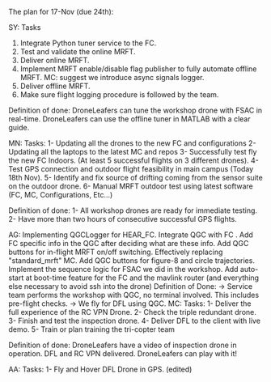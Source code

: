 The plan for 17-Nov (due 24th):

SY:
Tasks
1) Integrate Python tuner service to the FC.
2) Test and validate the online MRFT.
3) Deliver online MRFT.
4) Implement MRFT enable/disable flag publisher to fully automate offline MRFT. MC: suggest we introduce async signals logger.
5) Deliver offline MRFT.
6) Make sure flight logging procedure is followed by the team.

Definition of done:
DroneLeafers can tune the workshop drone with FSAC in real-time.
DroneLeafers can use the offline tuner in MATLAB with a clear guide.

MN:
Tasks:
1- Updating all the drones to the new FC and configurations
2- Updating all the laptops to the latest MC and repos
3- Successfully test fly the new FC Indoors. (At least 5 successful flights on 3 different drones).
4- Test GPS connection and outdoor flight feasibility in main campus (Today 18th Nov).
5- Identify and fix source of drifting coming from the sensor suite on the outdoor drone.
6- Manual MRFT outdoor test using latest software (FC, MC, Configurations, Etc...)

Definition of done:
1- All workshop drones are ready for immediate testing.
2- Have more than two hours of consecutive successful GPS flights.

AG:
Implementing QGCLogger for HEAR_FC.
Integrate QGC with FC .
Add FC specific info in the QGC after deciding what are these info.
Add QGC buttons for in-flight MRFT on/off switching. Effectively replacing "standard_mrft" MC.
Add QGC buttons for figure-8 and circle trajectories.
Implement the sequence logic for FSAC we did in the workshop.
Add auto-start at boot-time feature for the FC and the mavlink router (and everything else necessary to avoid ssh into the drone)
Definition of Done:
-> Service team performs the workshop with QGC, no terminal involved. This includes pre-flight checks.
-> We fly for DFL using QGC.
MC:
Tasks:
1- Deliver the full experience of the RC VPN Drone.
2- Check the triple redundant drone.
3- Finish and test the inspection drone.
4- Deliver DFL to the client with live demo.
5- Train or plan training the tri-copter team

Definition of done:
DroneLeafers have a video of inspection drone in operation.
DFL and RC VPN delivered. DroneLeafers can play with it!

AA:
Tasks:
1- Fly and Hover DFL Drone in GPS. (edited)